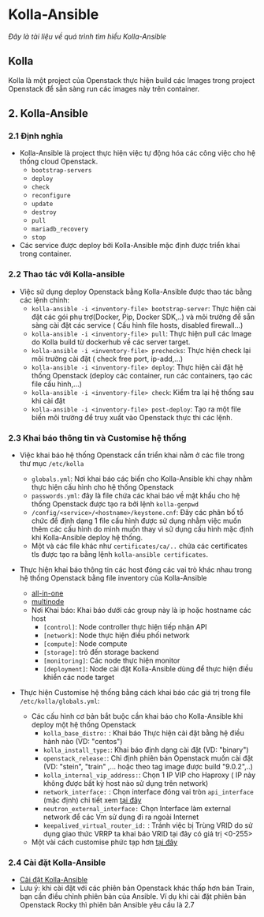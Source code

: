 # Kolla-Ansible
*Đây là tài liệu về quá trình tìm hiểu Kolla-Ansible*
## Kolla
Kolla là một project của Openstack thực hiện build các Images trong project Openstack để sẵn sàng run các images này trên container.
## 2. Kolla-Ansible
### 2.1 Định nghĩa
- Kolla-Ansible là project thực hiện việc tự động hóa các công việc cho hệ thống cloud Openstack.
  - `bootstrap-servers`
  - `deploy`
  - `check`
  - `reconfigure`
  - `update`
  - `destroy`
  - `pull`
  - `mariadb_recovery`
  - `stop` 
- Các service được deploy bởi Kolla-Ansible mặc định được triển khai trong container.
### 2.2 Thao tác với Kolla-ansible
- Việc sử dụng deploy Openstack bằng Kolla-Ansible được thao tác bằng các lệnh chính:
  - `kolla-ansible -i <inventory-file> bootstrap-server`: Thực hiện cài đặt các gói phụ trợ(Docker, Pip, Docker SDK,..) và môi trường để sẵn sàng cài đặt các service ( Cấu hình file hosts, disabled firewall...)
  - `kolla-ansible -i <inventory-file> pull`: Thực hiện pull các Image do Kolla build từ dockerhub về các server target.
  - `kolla-ansible -i <inventory-file> prechecks`: Thực hiện check lại môi trường cài đặt ( check free port, ip-add,...)
  - `kolla-ansible -i <inventory-file> deploy`: Thực hiện cài đặt hệ thống Openstack (deploy các container, run các containers, tạo các file cấu hình,...)
  - `kolla-ansible -i <inventory-file> check`: Kiểm tra lại hệ thống sau khi cài đặt
  - `kolla-ansible -i <inventory-file> post-deploy`: Tạo ra một file biến môi trường để truy xuất vào Openstack thực thi các lệnh.
### 2.3 Khai báo thông tin và Customise hệ thống
- Việc khai báo hệ thống Openstack cần triển khai nằm ở các file trong thư mục `/etc/kolla`
  - `globals.yml`: Nơi khai báo các biến cho Kolla-Ansible khi chạy nhằm thực hiện cấu hình cho hệ thống Openstack
  - `passwords.yml`: đây là file chứa các khai báo về mật khẩu cho hệ thống Openstack được tạo ra bởi lệnh `kolla-genpwd`
  - `/config/<service>/<hostname>/keystone.cnf`: Đây các phân bố tổ chức để định dạng 1 file cấu hình được sử dụng nhằm việc muốn thêm các cấu hình do mình muốn thay vì sử dụng cấu hình mặc định khi Kolla-Ansible deploy hệ thống.
  - Một và các file khác như `certificates/ca/..` chứa các certificates tls được tạo ra bằng lệnh `kolla-ansible certificates`.
  
- Thực hiện khai báo thông tin các host đóng các vai trò khác nhau trong hệ thống Openstack bằng file inventory của Kolla-Ansible
  - [all-in-one](https://opendev.org/openstack/kolla-ansible/src/branch/master/ansible/inventory/all-in-one)
  - [multinode](https://opendev.org/openstack/kolla-ansible/src/branch/master/ansible/inventory/multinode)
  - Nơi Khai báo: Khai báo dưới các group này là ip hoặc hostname các host
    - `[control]`: Node controller thực hiện tiếp nhận API
    - `[network]`: Node thực hiện điều phối network
    - `[compute]`: Node compute 
    - `[storage]`: trỏ đến storage backend
    - `[monitoring]`: Các node thực hiện monitor
    - `[deployment]`: Node cài đặt Kolla-Ansible dùng để thực hiện điều khiển các node target
- Thực hiện Customise hệ thống bằng cách khai báo các giá trị trong file `/etc/kolla/globals.yml`:
  - Các cấu hình cơ bản bắt buộc cần khai báo cho Kolla-Ansible khi deploy một hệ thống Openstack
    - `kolla_base_distro:` : Khai báo Thực hiện cài đặt bằng hệ điều hành nào (VD: "centos")
    - `kolla_install_type:`: Khai báo định dạng cài đặt (VD: "binary")
    - `openstack_release:`: Chỉ định phiên bản Openstack muốn cài đặt (VD: "stein", "train" ,... hoặc theo tag image được build "9.0.2",..)
    - `kolla_internal_vip_address:`: Chọn 1 IP VIP cho Haproxy (  IP này không được bất kỳ host nào sử dụng trên network)
    - `network_interface:` : Chọn interface đóng vai tròn `api_interface` (mặc định) chi tiết xem [tại đây](https://github.com/vinhducnguyen1708/Internship-VNPT-IT/blob/master/Automation/Kolla-Ansible/doc/doc%20Production%20architecture%20guide.md)
    - `neutron_external_interface:` Chọn Interface làm external network để các Vm sử dụng đi ra ngoài Internet
    - `keepalived_virtual_router_id:` : Tránh việc bị Trùng VRID do sử dụng giao thức VRRP ta khai báo VRID tại đây có giá trị <0-255>
  - Một vài cách customise phức tạp hơn [tại đây](https://github.com/vinhducnguyen1708/Internship-VNPT-IT/tree/master/Automation/Kolla-Ansible/doc)
### 2.4 Cài đặt Kolla-Ansible 
- [Cài đặt Kolla-Ansible](https://github.com/vinhducnguyen1708/Internship-VNPT-IT/blob/master/Automation/Kolla-Ansible/C%C3%A0i%20%C4%91%E1%BA%B7t%20Kolla-Ansible.md)
- Lưu ý: khi cài đặt với các phiên bản Openstack khác thấp hơn bản Train, bạn cần điều chỉnh phiên bản của Ansible. Ví dụ khi cài đặt phiên bản Openstack Rocky thì phiên bản Ansible yêu cầu là 2.7